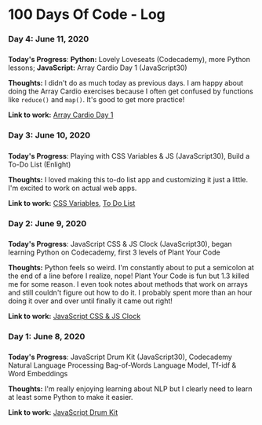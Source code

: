 # 100 Days Of Code - Log

### Day 4: June 11, 2020
##### 

**Today's Progress**: **Python:** Lovely Loveseats (Codecademy), more Python lessons; **JavaScript:** Array Cardio Day 1 (JavaScript30)

**Thoughts:** I didn't do as much today as previous days. I am happy about doing the Array Cardio exercises because I often get confused by functions like `reduce()` and `map()`. It's good to get more practice!

**Link to work:** [Array Cardio Day 1](https://github.com/erileff/JavaScript30/blob/master/04%20-%20Array%20Cardio%20Day%201/index-START.html)

### Day 3: June 10, 2020
##### 

**Today's Progress**: Playing with CSS Variables & JS (JavaScript30), Build a To-Do List (Enlight)

**Thoughts:** I loved making this to-do list app and customizing it just a little. I'm excited to work on actual web apps.

**Link to work:** [CSS Variables](https://github.com/erileff/JavaScript30/blob/master/03%20-%20CSS%20Variables/index-START.html), [To Do List](https://github.com/erileff/Portfolio/tree/master/ToDo)

### Day 2: June 9, 2020
##### 

**Today's Progress**: JavaScript CSS & JS Clock (JavaScript30), began learning Python on Codecademy, first 3 levels of Plant Your Code 

**Thoughts:** Python feels so weird. I'm constantly about to put a semicolon at the end of a line before I realize, nope! Plant Your Code is fun but 1.3 killed me for some reason. I even took notes about methods that work on arrays and still couldn't figure out how to do it. I probably spent more than an hour doing it over and over until finally it came out right!

**Link to work:** [JavaScript CSS & JS Clock](https://github.com/erileff/JavaScript30/blob/master/02%20-%20JS%20and%20CSS%20Clock/index-START.html)

### Day 1: June 8, 2020
##### 

**Today's Progress**: JavaScript Drum Kit (JavaScript30), Codecademy Natural Language Processing Bag-of-Words Language Model, Tf-idf & Word Embeddings

**Thoughts:** I'm really enjoying learning about NLP but I clearly need to learn at least some Python to make it easier.

**Link to work:** [JavaScript Drum Kit](https://github.com/erileff/JavaScript30/tree/master/01%20-%20JavaScript%20Drum%20Kit)
